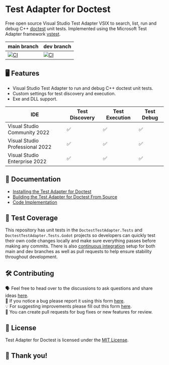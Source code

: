 # Test Adapter for Doctest
Free open source Visual Studio Test Adapter VSIX to search, list, run and debug C++ [doctest](https://github.com/doctest/doctest) unit tests. Implemented using the Microsoft Test Adapter framework [vstest](https://github.com/microsoft/vstest).  

| main branch | dev branch |
|--|--|
| [![CI](https://github.com/comfyjase/DoctestTestAdapter/actions/workflows/ci.yml/badge.svg?branch=main)](https://github.com/comfyjase/DoctestTestAdapter/actions/workflows/ci.yml) | [![CI](https://github.com/comfyjase/DoctestTestAdapter/actions/workflows/ci.yml/badge.svg?branch=dev)](https://github.com/comfyjase/DoctestTestAdapter/actions/workflows/ci.yml) |  

## 🖥️ Features
* Visual Studio Test Adapter to run and debug C++ doctest unit tests.
* Custom settings for test discovery and execution.
* Exe and DLL support.  

| IDE | Test Discovery | Test Execution | Test Debug |
|---|---|---|---|
| Visual Studio Community 2022 | ✅ | ✅ | ✅ |
| Visual Studio Professional 2022 | ✅ | ✅ | ✅ |
| Visual Studio Enterprise 2022 | ✅ | ✅ | ✅ |  

## 📖 Documentation
* [Installing the Test Adapter for Doctest](Assets/Documentation/Installing.md)  
* [Building the Test Adapter for Doctest From Source](Assets/Documentation/Building.md)  
* [Code Implementation](Assets/Documentation/Code.md)

## 🧪 Test Coverage
This repository has unit tests in the `DoctestTestAdapter.Tests` and `DoctestTestAdapter.Tests.Godot` projects so developers can quickly test their own code changes locally and make sure everything passes before making any commits.
There is also [continuous integration](https://github.com/comfyjase/DoctestTestAdapter/actions/workflows/ci.yml) setup for both main and dev branches as well as pull requests to help ensure stability throughout development.  

## 🛠️ Contributing
🗣️ Feel free to head over to the discussions to ask questions and share ideas [here](https://github.com/comfyjase/DoctestTestAdapter/discussions).  
🐛 If you notice a bug please report it using this form [here](https://github.com/comfyjase/DoctestTestAdapter/issues/new?template=bug_report.yml).  
💡 For suggesting improvements please fill out this form [here](https://github.com/comfyjase/DoctestTestAdapter/issues/new?template=feature_proposal.yml).  
🔎 You can create pull requests for bug fixes or new features for review.  

## 📃 License
Test Adapter for Doctest is licensed under the [MIT License](./LICENSE.txt).

## 🙌 Thank you!
